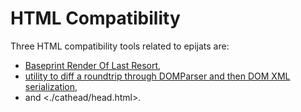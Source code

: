 HTML Compatibility
==================

Three HTML compatibility tools related to epijats are:

* [Baseprint Render Of Last Resort](https://gitlab.com/perm.pub/brolr),
* [utility to diff a roundtrip through DOMParser and then DOM XML serialization](./domparse/.),
* and <./cathead/head.html>.
